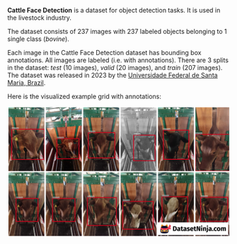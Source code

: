 **Cattle Face Detection** is a dataset for object detection tasks. It is used in the livestock industry.

The dataset consists of 237 images with 237 labeled objects belonging to 1 single class (*bovine*).

Each image in the Cattle Face Detection dataset has bounding box annotations. All images are labeled (i.e. with annotations). There are 3 splits in the dataset: *test* (10 images), *valid* (20 images), and *train* (207 images). The dataset was released in 2023 by the [Universidade Federal de Santa Maria, Brazil](https://www.ufsm.br/).

Here is the visualized example grid with annotations:

<img src="https://github.com/dataset-ninja/cattle-face-detection/raw/main/visualizations/horizontal_grid.png">
